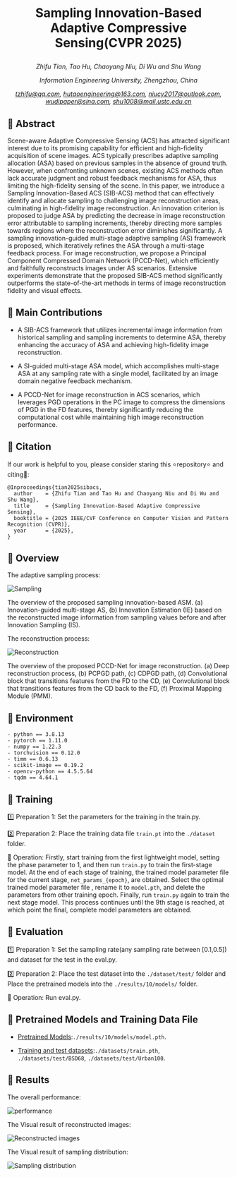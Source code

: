# <p align="center">Sampling Innovation-Based Adaptive Compressive Sensing(CVPR 2025)</p>

*<p align="center">Zhifu Tian, Tao Hu, Chaoyang Niu, Di Wu and Shu Wang</p>*

*<p align="center">Information Engineering University, Zhengzhou, China</p>*

*<p align="center">tzhifu@qq.com, hutaoengineering@163.com, niucy2017@outlook.com, wudipaper@sina.com, shu1008@mail.ustc.edu.cn</p>*

## :dart: Abstract
Scene-aware Adaptive Compressive Sensing (ACS) has attracted significant interest due to its promising capability for efficient and high-fidelity acquisition of scene images. ACS typically prescribes adaptive sampling allocation (ASA) based on previous samples in the absence of ground truth. However, when confronting unknown scenes, existing ACS methods often lack accurate judgment and robust feedback mechanisms for ASA, thus limiting the high-fidelity sensing of the scene. In this paper, we introduce a Sampling Innovation-Based ACS (SIB-ACS) method that can effectively identify and allocate sampling to challenging image reconstruction areas, culminating in high-fidelity image reconstruction. An innovation criterion is proposed to judge ASA by predicting the decrease in image reconstruction error attributable to sampling increments, thereby directing more samples towards regions where the reconstruction error diminishes significantly. A sampling innovation-guided multi-stage adaptive sampling (AS) framework is proposed, which iteratively refines the ASA through a multi-stage feedback process. For image reconstruction, we propose a Principal Component Compressed Domain Network (PCCD-Net), which efficiently and faithfully reconstructs images under AS scenarios. Extensive experiments demonstrate that the proposed SIB-ACS method significantly outperforms the state-of-the-art methods in terms of image reconstruction fidelity and visual effects.

## :loudspeaker: Main Contributions

- A SIB-ACS framework that utilizes incremental image information from historical sampling and sampling increments to determine ASA, thereby enhancing the accuracy of ASA and achieving high-fidelity image reconstruction.

- A SI-guided multi-stage ASA model, which accomplishes multi-stage ASA at any sampling rate with a single model, facilitated by an image domain negative feedback mechanism.

- A PCCD-Net for image reconstruction in ACS scenarios, which leverages PGD operations in the PC image to compress the dimensions of PGD in the FD features, thereby significantly reducing the computational cost while maintaining high image reconstruction performance.

## :gift_heart: Citation
If our work is helpful to you, please consider staring this :star:repository:star: and citing:rose::
```
@Inproceedings{tian2025sibacs,
  author    = {Zhifu Tian and Tao Hu and Chaoyang Niu and Di Wu and Shu Wang},
  title     = {Sampling Innovation-Based Adaptive Compressive Sensing},
  booktitle = {2025 IEEE/CVF Conference on Computer Vision and Pattern Recognition (CVPR)},
  year      = {2025},
}
```

## :helicopter: Overview
The adaptive sampling process:

![Sampling](https://github.com/giant-pandada/SIB-ACS_CVPR2025/blob/main/figures/Sampling.png) 

The overview of the proposed sampling innovation-based ASM. (a) Innovation-guided multi-stage AS, (b) Innovation Estimation (IE) based on the reconstructed image information from sampling values before and after Innovation Sampling (IS).

The reconstruction process:

![Reconstruction](https://github.com/giant-pandada/SIB-ACS_CVPR2025/blob/main/figures/Reconstruction.png) 

The overview of the proposed PCCD-Net for image reconstruction. (a) Deep reconstruction process, (b) PCPGD path, (c) CDPGD path, (d) Convolutional block that transitions features from the FD to the CD, (e) Convolutional block that transitions features from the CD back to the FD, (f) Proximal Mapping Module (PMM).

## :egg: Environment
```
- python == 3.8.13
- pytorch == 1.11.0
- numpy == 1.22.3
- torchvision == 0.12.0
- timm == 0.6.13
- scikit-image == 0.19.2
- opencv-python == 4.5.5.64
- tqdm == 4.64.1
```

## :hatching_chick: Training
:one: Preparation 1: 
Set the parameters for the training in the train.py.

:two: Preparation 2: 
Place the training data file `train.pt` into the `./dataset` folder.

:triangular_flag_on_post: Operation: 
Firstly, start training from the first lightweight model, setting the phase parameter to 1, and then run `train.py` to train the first-stage model. At the end of each stage of training, the trained model parameter file for the current stage, `net_params_{epoch}`, are obtained. Select the optimal trained model parameter file , rename it to `model.pth`, and delete the parameters from other training epoch. Finally, run `train.py` again to train the next stage model. This process continues until the 9th stage is reached, at which point the final, complete model parameters are obtained.

## :baby_chick: Evaluation
:one: Preparation 1: 
Set the sampling rate(any sampling rate between [0.1,0.5]) and dataset for the test in the eval.py.

:two: Preparation 2: 
Place the test dataset into the `./dataset/test/` folder and Place the pretrained models into the `./results/10/models/` folder.

:triangular_flag_on_post: Operation: 
Run eval.py.

## :link: Pretrained Models and Training Data File

- [Pretrained Models](https://pan.baidu.com/s/1RTfLRxqy-embWdtUf6TG7g?pwd=wxkq):`./results/10/models/model.pth`.

- [Training and test datasets](https://pan.baidu.com/s/17XfBHsJJOLR3SKurVRgGVg?pwd=r564):`./datasets/train.pth`, `./datasets/test/BSD68`, `./datasets/test/Urban100`.

## :poultry_leg: Results
The overall performance:

![performance](https://github.com/giant-pandada/SIB-ACS_CVPR2025/blob/main/figures/Performance.png) 

The Visual result of reconstructed images:

![Reconstructed images](https://github.com/giant-pandada/SIB-ACS_CVPR2025/blob/main/figures/Reconstructedimages.png) 

The Visual result of sampling distribution:

![Sampling distribution](https://github.com/giant-pandada/SIB-ACS_CVPR2025/blob/main/figures/Samplingdistribution.png) 




